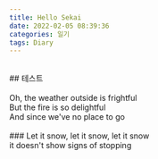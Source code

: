 ```yaml
---
title: Hello Sekai
date: 2022-02-05 08:39:36
categories: 일기
tags: Diary
---
```


</br>
## 테스트
</br>
<!-- more -->
</br>
Oh, the weather outside is frightful
</br>
But the fire is so delightful
</br>
And since we've no place to go
</br>
</br>
### Let it snow, let it snow, let it snow
</br>
it doesn't show signs of stopping
</br>
</br>
</br>